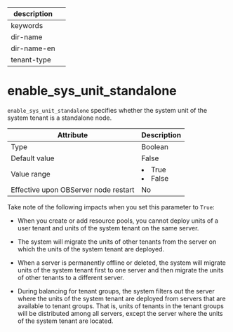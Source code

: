 | description ||
|---|---|
| keywords ||
| dir-name ||
| dir-name-en ||
| tenant-type ||

# enable_sys_unit_standalone

`enable_sys_unit_standalone` specifies whether the system unit of the system tenant is a standalone node.


| **Attribute** | **Description** |
|------------------|--------------------------------------------------------------------------------------------------------|
| Type | Boolean |
| Default value | False |
| Value range | <li> True   <li> False |
| Effective upon OBServer node restart | No |



Take note of the following impacts when you set this parameter to `True`:

* When you create or add resource pools, you cannot deploy units of a user tenant and units of the system tenant on the same server.



* The system will migrate the units of other tenants from the server on which the units of the system tenant are deployed.



* When a server is permanently offline or deleted, the system will migrate units of the system tenant first to one server and then migrate the units of other tenants to a different server.



* During balancing for tenant groups, the system filters out the server where the units of the system tenant are deployed from servers that are available to tenant groups. That is, units of tenants in the tenant groups will be distributed among all servers, except the server where the units of the system tenant are located.






